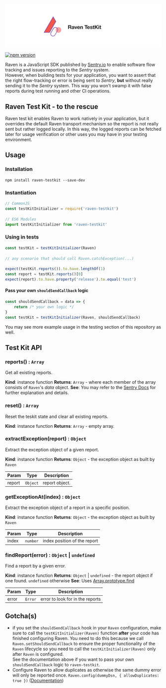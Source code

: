 <p align="center">
    <img src="logo/Raven_github.svg">
</p>



[![npm version](https://badge.fury.io/js/raven-testkit.svg)](https://badge.fury.io/js/raven-testkit)

Raven is a JavaScript SDK published by [Sentry.io](https://docs.sentry.io/clients/) to enable software flow tracking and issues reporting to the *Sentry* system.<br>
However, when building tests for your application, you want to assert that the right flow-tracking or error is being sent to *Sentry*, **but** without really sending it to the *Sentry* system. This way you won't swamp it with false reports during test running and other CI operations.

## Raven Test Kit - to the rescue
Raven test kit enables Raven to work natively in your application, but it overrides the default Raven transport mechanism so the report is not really sent but rather logged locally. In this way, the logged reports can be fetched later for usage verification or other uses you may have in your testing environment.

## Usage
### Installation
```
npm install raven-testkit --save-dev
```
### Instantiation
```javascript
// CommonJS
const testKitInitializer = require('raven-testkit')

// ES6 Modules
import testKitInitializer from 'raven-testkit'
```
### Using in tests
```javascript
const testKit = testKitInitializer(Raven)

// any scenario that should call Raven.catchException(...)

expect(testKit.reports()).to.have.lengthOf(1)
const report = testKit.reports()[0]
expect(report).to.have.property('release').to.equal('test')
```
#### Pass your own `shouldSendCallback` logic
```javascript
const shouldSendCallback = data => {
    return /* your own logic */
}
const testKit = testKitInitializer(Raven, shouldSendCallback)
```

You may see more example usage in the testing section of this repository as well.

## Test Kit API
<a name="reports"></a>

### reports() : <code>Array</code>
Get all existing reports.

**Kind**: instance function
**Returns**: <code>Array</code> - where each member of the array consists of `Raven`'s *data* object.
**See**: You may refer to the [Sentry Docs](https://docs.sentry.io/clients/) for further explanation and details.
<a name="reset"></a>

### reset() : <code>Array</code>
Reset the teskit state and clear all existing reports.

**Kind**: instance function
**Returns**: <code>Array</code> - empty array.
<a name="extractException"></a>

### extractException(report) : <code>Object</code>
Extract the exception object of a given report.

**Kind**: instance function
**Returns**: <code>Object</code> - the exception object as built by `Raven`

| Param | Type | Description |
| --- | --- | --- |
| report | <code>Object</code> | report object. |

<a name="getExceptionAt"></a>

### getExceptionAt(index) : <code>Object</code>
Extract the exception object of a report in a specific position.

**Kind**: instance function
**Returns**: <code>Object</code> - the exception object as built by `Raven`

| Param | Type | Description |
| --- | --- | --- |
| index | <code>number</code> | index position of the report |

<a name="findReport"></a>

### findReport(error) : <code>Object</code> \| <code>undefined</code>
Find a report by a given error.

**Kind**: instance function
**Returns**: <code>Object</code> \| <code>undefined</code> - the report object if one found. `undefined` otherwise
**See**: Uses [Array.prototype.find](https://developer.mozilla.org/en-US/docs/Web/JavaScript/Reference/Global_Objects/Array/find)

| Param | Type | Description |
| --- | --- | --- |
| error | <code>Error</code> | error to look for in the reports |



## Gotcha(s)
* if you set the `shouldSendCallback` hook in your `Raven` configuration, make sure to call the `testKitInitializer(Raven)` function **after** your code has finished configuring Raven. You need to do this because we call `Raven.setShouldSendCallback` to ensure the proper functionality of the `Raven` lifecycle so you need to call the `testKitInitializer(Raven)` only after `Raven` is configured.<br>
See the documentation above if you want to pass your own `shouldSendCallback` logic to `raven-testkit`.
* Configure Raven to allow duplicates as otherwise the same dummy error will only be reported once. `Raven.config(dummyDsn, { allowDuplicates: true })` ([Documentation](https://docs.sentry.io/clients/javascript/config/?platform=javascript))
